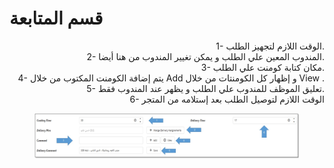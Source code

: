 # قسم المتابعة

<p align="right">1- الوقت اللازم لتجهيز الطلب.
<br>2- المندوب المعين علي الطلب و يمكن تغيير المندوب من هنا أيضا.
<br>3- مكان كتابة كومنت علي الطلب.
<br>4- يتم إضافة الكومنت المكتوب من خلال Add و إظهار كل الكومنتات من خلال View .
<br>5- تعليق الموظف للمندوب علي الطلب و يظهر عند المندوب فقط.
<br>6- الوقت اللازم لتوصيل الطلب بعد إستلامه من المتجر</p>

<figure><img src="../../../.gitbook/assets/Followup.jpg" alt=""><figcaption></figcaption></figure>
